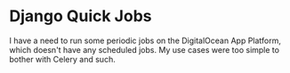 # Django Quick Jobs

I have a need to run some periodic jobs on the DigitalOcean App Platform, which doesn't have any scheduled jobs. My use cases were too simple to bother with Celery and such.
